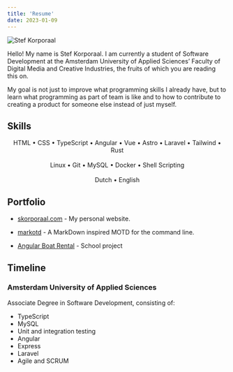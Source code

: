 ```yaml
---
title: 'Resume'
date: 2023-01-09
---
```


![ Stef Korporaal ](/assets/cover.jpg)

Hello! My name is Stef Korporaal. I am currently a student of Software Development at the Amsterdam University of Applied Sciences’ Faculty of Digital Media and Creative Industries, the fruits of which you are reading this on.

My goal is not just to improve what programming skills I already have, but to learn what programming as part of team is like and to how to contribute to creating a product for someone else instead of just myself.

## Skills

<p align=center>
HTML • CSS • TypeScript • Angular • Vue • Astro • Laravel • Tailwind • Rust
<br /><br />
Linux • Git • MySQL • Docker • Shell Scripting
<br /><br />
Dutch • English
</p>

## Portfolio

- [skorporaal.com](https://github.com/Hellrespawn/skorporaal.astro) - My personal website.

- [markotd](https://github.com/Hellrespawn/markotd) - A MarkDown inspired MOTD for the command line.

- [Angular Boat Rental](https://github.com/Hellrespawn/angular-boat-rental) - School project

## Timeline

### Amsterdam University of Applied Sciences

Associate Degree in Software Development, consisting of:

- TypeScript
- MySQL
- Unit and integration testing
- Angular
- Express
- Laravel
- Agile and SCRUM
